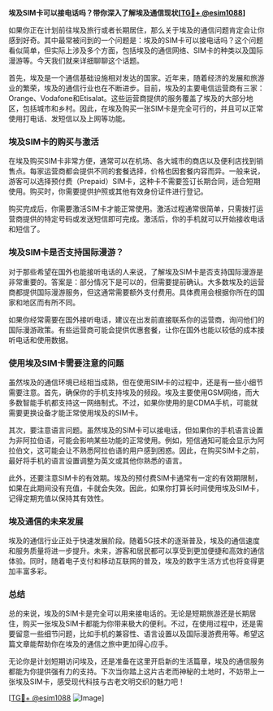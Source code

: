 **埃及SIM卡可以接电话吗？带你深入了解埃及通信现状[[TG💪+ @esim1088](https://t.me/s/esim1088)]**

如果你正在计划前往埃及旅行或者长期居住，那么关于埃及的通信问题肯定会让你感到好奇。其中最常被问到的一个问题是：埃及的SIM卡可以接电话吗？这个问题看似简单，但实际上涉及多个方面，包括埃及的通信网络、SIM卡的种类以及国际漫游等。今天我们就来详细聊聊这个话题。

首先，埃及是一个通信基础设施相对发达的国家。近年来，随着经济的发展和旅游业的繁荣，埃及的通信行业也在不断进步。目前，埃及的主要电信运营商有三家：Orange、Vodafone和Etisalat。这些运营商提供的服务覆盖了埃及的大部分地区，包括城市和乡村。因此，在埃及购买一张SIM卡是完全可行的，并且可以正常使用打电话、发短信以及上网等功能。

### 埃及SIM卡的购买与激活

在埃及购买SIM卡非常方便，通常可以在机场、各大城市的商店以及便利店找到销售点。每家运营商都会提供不同的套餐选择，价格也因套餐内容而异。一般来说，游客可以选择预付费（Prepaid）SIM卡，这种卡不需要签订长期合同，适合短期使用。购买时，你需要提供护照或其他有效身份证件进行登记。

购买完成后，你需要激活SIM卡才能正常使用。激活过程通常很简单，只需拨打运营商提供的特定号码或发送短信即可完成。激活后，你的手机就可以开始接收电话和短信了。

### 埃及SIM卡是否支持国际漫游？

对于那些希望在国外也能接听电话的人来说，了解埃及SIM卡是否支持国际漫游是非常重要的。答案是：部分情况下是可以的，但需要提前确认。大多数埃及的运营商都提供国际漫游服务，但这通常需要额外支付费用。具体费用会根据你所在的国家和地区而有所不同。

如果你经常需要在国外接听电话，建议在出发前直接联系你的运营商，询问他们的国际漫游政策。有些运营商可能会提供优惠套餐，让你在国外也能以较低的成本接听电话和使用数据。

### 使用埃及SIM卡需要注意的问题

虽然埃及的通信环境已经相当成熟，但在使用SIM卡的过程中，还是有一些小细节需要注意。首先，确保你的手机支持埃及的频段。埃及主要使用GSM网络，而大多数智能手机都支持这一网络制式。不过，如果你使用的是CDMA手机，可能就需要更换设备才能正常使用埃及的SIM卡。

其次，要注意语言问题。虽然埃及的SIM卡可以接电话，但如果你的手机语言设置为非阿拉伯语，可能会影响某些功能的正常使用。例如，短信通知可能会显示为阿拉伯文，这可能会让不熟悉阿拉伯语的用户感到困惑。因此，在购买SIM卡之前，最好将手机的语言设置调整为英文或其他你熟悉的语言。

此外，还要注意SIM卡的有效期。埃及的预付费SIM卡通常有一定的有效期限制，如果在此期间没有充值，卡就会失效。因此，如果你打算长时间使用埃及SIM卡，记得定期充值以保持其有效性。

### 埃及通信的未来发展

埃及的通信行业正处于快速发展阶段。随着5G技术的逐渐普及，埃及的通信速度和服务质量将进一步提升。未来，游客和居民都可以享受到更加便捷和高效的通信体验。同时，随着电子支付和移动互联网的普及，埃及的数字生活方式也将变得更加丰富多彩。

### 总结

总的来说，埃及的SIM卡是完全可以用来接电话的。无论是短期旅游还是长期居住，购买一张埃及SIM卡都能为你带来极大的便利。不过，在使用过程中，还是需要留意一些细节问题，比如手机的兼容性、语言设置以及国际漫游费用等。希望这篇文章能帮助你在埃及的通信之旅中更加得心应手。

无论你是计划短期访问埃及，还是准备在这里开启新的生活篇章，埃及的通信服务都能为你提供强有力的支持。下次当你踏上这片古老而神秘的土地时，不妨带上一张埃及SIM卡，感受现代科技与古老文明交织的魅力吧！

[[TG💪+ @esim1088](https://t.me/s/esim1088) ![Image](https://i.postimg.cc/4NQfJmqS/Snipaste-2025-05-13-00-14-12.png)]
